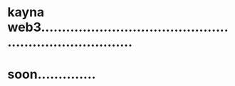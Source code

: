 # kayna web3...........................................................................
# soon..............
